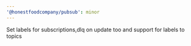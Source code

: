 ```yaml
---
'@honestfoodcompany/pubsub': minor
---
```


Set labels for subscriptions,dlq on update too and support for labels to topics
